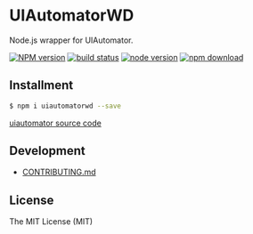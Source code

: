 # UIAutomatorWD

Node.js wrapper for UIAutomator.

[![NPM version][npm-image]][npm-url]
[![build status][travis-image]][travis-url]
[![node version][node-image]][node-url]
[![npm download][download-image]][download-url]

[npm-image]: https://img.shields.io/npm/v/uiautomatorwd.svg?style=flat-square
[npm-url]: https://npmjs.org/package/uiautomatorwd
[travis-image]: https://img.shields.io/travis/macacajs/UIAutomatorWD.svg?style=flat-square
[travis-url]: https://travis-ci.org/macacajs/UIAutomatorWD
[node-image]: https://img.shields.io/badge/node.js-%3E=_6-green.svg?style=flat-square
[node-url]: http://nodejs.org/download/
[download-image]: https://img.shields.io/npm/dm/uiautomatorwd.svg?style=flat-square
[download-url]: https://npmjs.org/package/uiautomatorwd

## Installment

``` bash
$ npm i uiautomatorwd --save
```

[uiautomator source code](https://android.googlesource.com/platform/frameworks/testing/+/master/uiautomator/)

## Development

- [CONTRIBUTING.md](./CONTRIBUTING.md)

## License

The MIT License (MIT)
